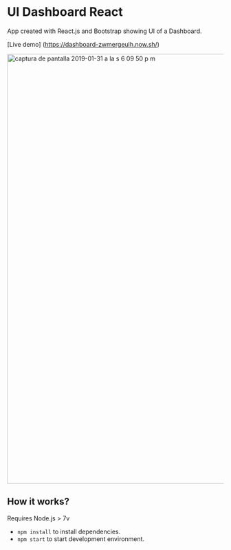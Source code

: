 # UI Dashboard React

App created with React.js and Bootstrap showing UI of a Dashboard.

[Live demo] (https://dashboard-zwmergeulh.now.sh/)

<img width="1000" alt="captura de pantalla 2019-01-31 a la s 6 09 50 p m" src="https://user-images.githubusercontent.com/45129753/52091916-fbfb3a80-2583-11e9-855d-a2b2a266d91b.png">

## How it works?
Requires Node.js > 7v 

* `npm install` to install dependencies.
* `npm start` to start development environment.
